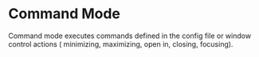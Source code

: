 # Command Mode
Command mode executes commands defined in the config file or window control actions ( minimizing, maximizing, open in, closing, focusing).